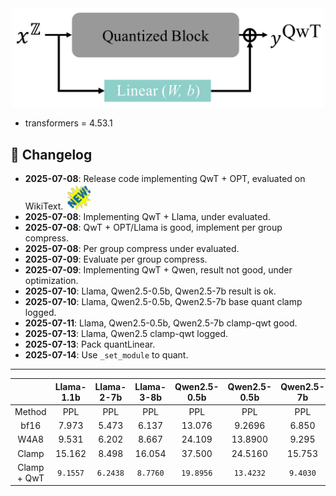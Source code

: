 <div align=center>
  <img src="imgs/QwT_illustration.png" width="500px" />
</div>

- transformers = 4.53.1

## 📌 Changelog

- **2025-07-08**: Release code implementing QwT + OPT, evaluated on WikiText. <img src="imgs/new.gif" alt="NEW" width="40"/>
- **2025-07-08**: Implementing QwT + Llama, under evaluated. 
- **2025-07-08**: QwT + OPT/Llama is good, implement per group compress. 
- **2025-07-08**: Per group compress under evaluated. 
- **2025-07-09**: Evaluate per group compress. 
- **2025-07-09**: Implementing QwT + Qwen, result not good, under optimization. 
- **2025-07-10**: Llama, Qwen2.5-0.5b, Qwen2.5-7b result is ok. 
- **2025-07-10**: Llama, Qwen2.5-0.5b, Qwen2.5-7b base quant clamp logged. 
- **2025-07-11**: Llama, Qwen2.5-0.5b, Qwen2.5-7b clamp-qwt good. 
- **2025-07-13**: Llama, Qwen2.5 clamp-qwt logged. 
- **2025-07-13**: Pack quantLinear. 
- **2025-07-14**: Use `_set_module` to quant. 
---

|             | Llama-1.1b | Llama-2-7b | Llama-3-8b | Qwen2.5-0.5b | Qwen2.5-0.5b | Qwen2.5-7b |
|:-----------:|:----------:|:----------:|:----------:|:------------:|:------------:|:----------:|
| Method      | PPL        | PPL        | PPL        | PPL          | PPL          | PPL        |
| bf16        | 7.973      | 5.473      | 6.137      | 13.076       | 9.2696       | 6.850      |
| W4A8        | 9.531      | 6.202      | 8.667      | 24.109       | 13.8900      | 9.295      |
| Clamp       | 15.162     | 8.498      | 16.054     | 37.500       | 24.5160      | 15.753     |
| Clamp + QwT | `9.1557`   | `6.2438`   | `8.7760`   | `19.8956`    | `13.4232`    | `9.4030`   |